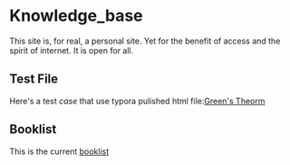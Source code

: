 # Knowledge_base
This site is, for real, a personal site. Yet for the benefit of access and the spirit of internet. It is open for all. 

## Test File
Here's a test *case* that use typora pulished html file:[Green's Theorm](https://simon-mo.github.io/PKB/multi.html)
## Booklist
This is the current [booklist](https://simon-mo.github.io/PKB/booklist.md)
